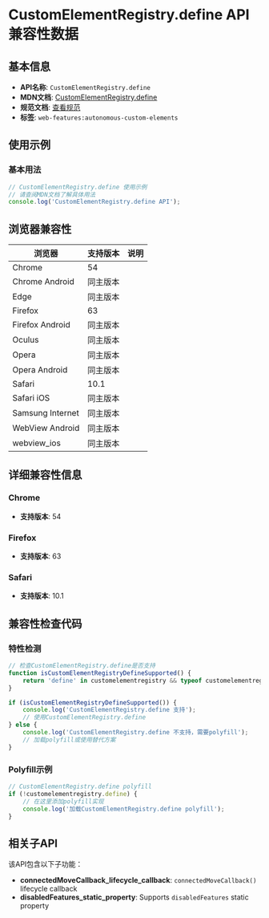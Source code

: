 # CustomElementRegistry.define API 兼容性数据

## 基本信息

- **API名称**: `CustomElementRegistry.define`
- **MDN文档**: [CustomElementRegistry.define](https://developer.mozilla.org/docs/Web/API/CustomElementRegistry/define)
- **规范文档**: [查看规范](https://html.spec.whatwg.org/multipage/custom-elements.html#dom-customelementregistry-define-dev)
- **标签**: `web-features:autonomous-custom-elements`

## 使用示例

### 基本用法

```javascript
// CustomElementRegistry.define 使用示例
// 请查阅MDN文档了解具体用法
console.log('CustomElementRegistry.define API');
```

## 浏览器兼容性

| 浏览器 | 支持版本 | 说明 |
|--------|----------|------|
| Chrome | 54 |  |
| Chrome Android | 同主版本 |  |
| Edge | 同主版本 |  |
| Firefox | 63 |  |
| Firefox Android | 同主版本 |  |
| Oculus | 同主版本 |  |
| Opera | 同主版本 |  |
| Opera Android | 同主版本 |  |
| Safari | 10.1 |  |
| Safari iOS | 同主版本 |  |
| Samsung Internet | 同主版本 |  |
| WebView Android | 同主版本 |  |
| webview_ios | 同主版本 |  |

## 详细兼容性信息

### Chrome

- **支持版本**: 54

### Firefox

- **支持版本**: 63

### Safari

- **支持版本**: 10.1

## 兼容性检查代码

### 特性检测

```javascript
// 检查CustomElementRegistry.define是否支持
function isCustomElementRegistryDefineSupported() {
    return 'define' in customelementregistry && typeof customelementregistry.define === 'function';
}

if (isCustomElementRegistryDefineSupported()) {
    console.log('CustomElementRegistry.define 支持');
    // 使用CustomElementRegistry.define
} else {
    console.log('CustomElementRegistry.define 不支持，需要polyfill');
    // 加载polyfill或使用替代方案
}
```

### Polyfill示例

```javascript
// CustomElementRegistry.define polyfill
if (!customelementregistry.define) {
    // 在这里添加polyfill实现
    console.log('加载CustomElementRegistry.define polyfill');
}
```

## 相关子API

该API包含以下子功能：

- **connectedMoveCallback_lifecycle_callback**: `connectedMoveCallback()` lifecycle callback
- **disabledFeatures_static_property**: Supports `disabledFeatures` static property

